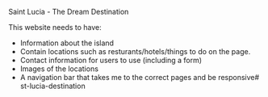 Saint Lucia - The Dream Destination


This website needs to have:
* Information about the island
* Contain locations such as resturants/hotels/things to do on the page.
* Contact information for users to use (including a form)
* Images of the locations
* A navigation bar that takes me to the correct pages and be responsive# st-lucia-destination
